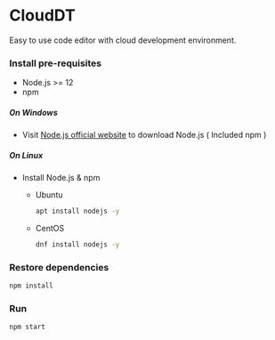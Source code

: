 # CloudDT

Easy to use code editor with cloud development environment.

### Install pre-requisites

- Node.js >= 12
- npm

##### On Windows

- Visit [Node.js official website](https://nodejs.org/) to download Node.js ( Included npm )

##### On Linux

- Install Node.js & npm
    - Ubuntu
        ```bash
        apt install nodejs -y
        ```

    - CentOS
        ```bash
        dnf install nodejs -y
        ```

### Restore dependencies

```bash
npm install
```

### Run

```bash
npm start
```
